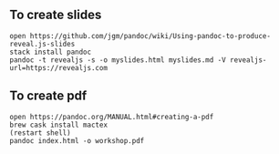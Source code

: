 ## To create slides

    open https://github.com/jgm/pandoc/wiki/Using-pandoc-to-produce-reveal.js-slides
	stack install pandoc
	pandoc -t revealjs -s -o myslides.html myslides.md -V revealjs-url=https://revealjs.com

## To create pdf

	open https://pandoc.org/MANUAL.html#creating-a-pdf
	brew cask install mactex
	(restart shell)
	pandoc index.html -o workshop.pdf